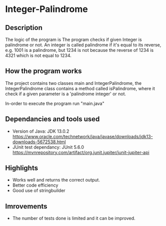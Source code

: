 # Integer-Palindrome

## Description
The logic of the program is 
The program checks if given Integer is palindrome or not. An integer is called palindrome if it's equal to its reverse, e.g. 1001 is a palindrome, but 1234 is not because the reverse of 1234 is 4321 which is not equal to 1234.

## How the program works
The project contains two classes main and IntegerPalindrome, the IntegerPalindrome class contains a method called isPalindrome, where it check if a given parameter is a 'palindrome integer' or not.

In-order to execute the program run "main.java" 

## Dependancies and tools used
* Version of Java: JDK 13.0.2 https://www.oracle.com/technetwork/java/javase/downloads/jdk13-downloads-5672538.html
* JUnit test dependancy: JUnit 5.6.0 https://mvnrepository.com/artifact/org.junit.jupiter/junit-jupiter-api

## Highlights 
* Works well and returns the correct output.
* Better code efficiency
* Good use of stringbuilder

## Imrovements 
* The number of tests done is limited and it can be improved.

